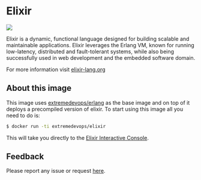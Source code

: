 # Elixir

[![](https://badge.imagelayers.io/extremedevops/elixir:latest.svg)](https://imagelayers.io/?images=extremedevops/elixir:latest 'Get your own badge on imagelayers.io')

Elixir is a dynamic, functional language designed for building scalable and maintainable applications.
Elixir leverages the Erlang VM, known for running low-latency, distributed and fault-tolerant systems, while also being successfully used in web development and the embedded software domain.

For more information visit [elixir-lang.org](http://elixir-lang.org/)

## About this image

This image uses [extremedevops/erlang](https://hub.docker.com/r/extremedevops/erlang/) as the base image and on top of it deploys a precompiled version of elixir.
To start using this image all you need to do is:
```bash
$ docker run -ti extremedevops/elixir
```
This will take you directly to the [Elixir Interactive Console](http://elixir-lang.org/getting-started/introduction.html#interactive-mode).

## Feedback

Please report any issue or request [here](https://github.com/extremedevops/docker_elixir/issues).
